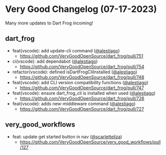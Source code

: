 # Very Good Changelog (07-17-2023)

Many more updates to Dart Frog incoming!

## dart_frog
- feat(vscode): add update-cli command ([@alestiago](https://github.com/alestiago))
	- https://github.com/VeryGoodOpenSource/dart_frog/pull/751
- ci(vscode): add dependabot ([@alestiago](https://github.com/alestiago))
	- https://github.com/VeryGoodOpenSource/dart_frog/pull/754
- refactor(vscode): defined isDartFrogCliInstalled ([@alestiago](https://github.com/alestiago))
	- https://github.com/VeryGoodOpenSource/dart_frog/pull/748
- feat(vscode): add CLI version compatibility functions ([@alestiago](https://github.com/alestiago))
	- https://github.com/VeryGoodOpenSource/dart_frog/pull/747
- feat(vscode): ensure dart_frog_cli is installed when used ([@alestiago](https://github.com/alestiago))
	- https://github.com/VeryGoodOpenSource/dart_frog/pull/726
- feat(vscode): adds new-middleware command ([@alestiago](https://github.com/alestiago))
	- https://github.com/VeryGoodOpenSource/dart_frog/pull/727

## very_good_workflows
- feat: update get started button in nav ([@scarletteliza](https://github.com/scarletteliza))
	- https://github.com/VeryGoodOpenSource/very_good_workflows/pull/127
